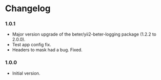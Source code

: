 # Changelog

### 1.0.1

- Major version upgrade of the beter/yii2-beter-logging package (1.2.2 to 2.0.0).
- Test app config fix.
- Headers to mask had a bug. Fixed.

### 1.0.0

- Initial version.